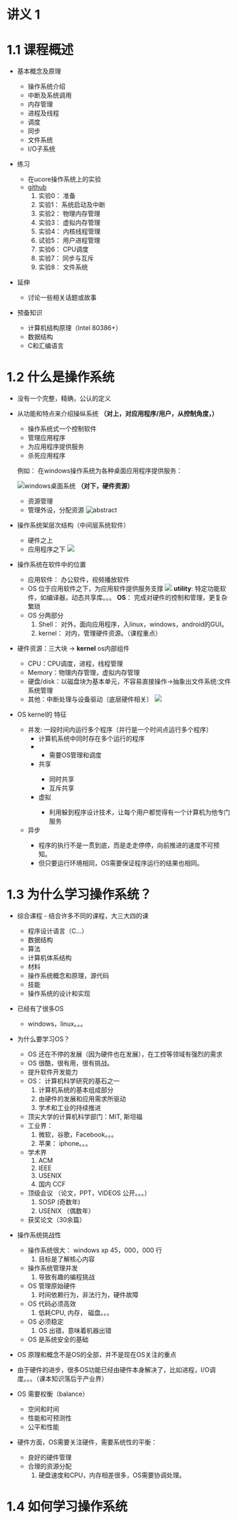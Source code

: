 # 讲义 1
# 1.1 课程概述
+ 基本概念及原理
  - 操作系统介绍
  - 中断及系统调用
  - 内存管理
  - 进程及线程
  - 调度
  - 同步
  - 文件系统
  - I/O子系统
+ 练习
  - 在ucore操作系统上的实验
  - [github](https://github.com/chyyuu)
    1. 实验0： 准备
    2. 实验1： 系统启动及中断
    3. 实验2： 物理内存管理
    4. 实验3： 虚拟内存管理
    5. 实验4： 内核线程管理
    6. 试验5： 用户进程管理
    7. 实验6： CPU调度
    8. 实验7： 同步与互斥
    9. 实验8： 文件系统
+ 延伸
  - 讨论一些相关话题或故事

+ 预备知识
  - 计算机结构原理（Intel 80386+）
  - 数据结构
  - C和汇编语言
# 1.2 什么是操作系统
+ 没有一个完整，精确，公认的定义
+ 从功能和特点来介绍操纵系统
**（对上，对应用程序/用户，从控制角度，）**
  - 操作系统式一个控制软件
  - 管理应用程序
  - 为应用程序提供服务
  - 杀死应用程序
  
  例如： 在windows操作系统为各种桌面应用程序提供服务：
  
  ![windows桌面系统](https://img.purch.com/o/aHR0cDovL3d3dy5sYXB0b3BtYWcuY29tL2ltYWdlcy93cC9wdXJjaC1hcGkvaW5jb250ZW50LzIwMTUvMDcvMTExMS02NzB4NDAwLmpwZw==)
**（对下，硬件资源）**  
  - 资源管理
  - 管理外设，分配资源
  ![abstract](../Resources/1-abstract.png)
  
+ 操作系统架层次结构（中间层系统软件）
  - 硬件之上
  - 应用程序之下
  ![](https://github.com/ZhangNingSAU/Fall-2019-CSCI-410-Operating-Systems/blob/master/Images/ch1-4components.png)
  
+ 操作系统在软件中的位置
  - 应用软件： 办公软件，视频播放软件
  - OS 位于应用软件之下，为应用软件提供服务支撑
  ![](../Resources/1-software.png)
  **utility**: 特定功能软件，如编译器，动态共享库。。。
  **OS**： 完成对硬件的控制和管理，更复杂繁琐
  - OS 分两部分
    1. Shell： 对外，面向应用程序，入linux，windows，android的GUI。
    2. kernel： 对内，管理硬件资源。（课程重点）
+ 硬件资源：三大块 ->  **kernel** os内部组件
  - CPU：CPU调度，进程，线程管理
  - Memory：物理内存管理，虚拟内存管理
  - 硬盘/disk：以磁盘块为基本单元，不容易直接操作->抽象出文件系统:文件系统管理
  - 其他：中断处理与设备驱动（底层硬件相关）
  ![](../Resources/1-kernel.png)
+ OS kernel的 特征 
  - 并发: 一段时间内运行多个程序（并行是一个时间点运行多个程序）
    <ul>
      <li>计算机系统中同时存在多个运行的程序<li>
        <ul>
          <li>需要OS管理和调度</li>
        </ul>
      <li>共享</li> 
          <ul>
          <li>同时共享</li>
            <li>互斥共享</li>
        </ul>
    <li>虚拟</li> 
          <ul>
          <li>利用躲到程序设计技术，让每个用户都觉得有一个计算机为他专门服务</li>
        </ul>
  <li>异步</li> 
          <ul>
          <li>程序的执行不是一贯到底，而是走走停停，向前推进的速度不可预知。</li>
            <li>但只要运行环境相同，OS需要保证程序运行的结果也相同。</li>
        </ul>
    </ul>
# 1.3 为什么学习操作系统？
+ 综合课程 - 结合许多不同的课程，大三大四的课
  - 程序设计语言（C...）
  - 数据结构
  - 算法
  - 计算机体系结构
  - 材料
  - 操作系统概念和原理，源代码
  - 技能
  - 操作系统的设计和实现
+ 已经有了很多OS
  - windows，linux。。。
+ 为什么要学习OS？
  - OS 还在不停的发展（因为硬件也在发展），在工控等领域有强烈的需求
  - OS 很酷，很有用，很有挑战。
  - 提升软件开发能力
  - OS： 计算机科学研究的基石之一
    1. 计算机系统的基本组成部分
    2. 由硬件的发展和应用需求所驱动
    3. 学术和工业的持续推进
  - 顶尖大学的计算机科学部门：MIT, 斯坦福
  - 工业界：
    1. 微软，谷歌，Facebook。。。
    2. 苹果： iphone。。。
  - 学术界
    1. ACM
    2. IEEE
    3. USENIX
    4. 国内 CCF
  - 顶级会议 （论文，PPT，VIDEOS 公开。。。）
    1. SOSP (奇数年)
    2. USENIX （偶数年）
  - 获奖论文（30余篇）
+ 操作系统挑战性
  - 操作系统很大： windows xp 45，000，000 行
    1. 目标是了解核心内容
  - 操作系统管理并发
    1. 导致有趣的编程挑战
  - OS 管理原始硬件
    1. 时间依赖行为，非法行为，硬件故障
  - OS 代码必须高效
    1. 低耗CPU, 内存， 磁盘。。。
  - OS 必须稳定
    1. OS 出错，意味着机器出错
  - OS 是系统安全的基础
+ OS 原理和概念不是OS的全部，并不是现在OS关注的重点
+ 由于硬件的进步，很多OS功能已经由硬件本身解决了，比如进程，I/O调度。。。（课本知识落后于产业界）

+ OS 需要权衡（balance）
  - 空间和时间
  - 性能和可预测性
  - 公平和性能
+ 硬件方面，OS需要关注硬件，需要系统性的平衡：
  - 良好的硬件管理
  - 合理的资源分配
      1. 硬盘速度和CPU，内存相差很多，OS需要协调处理。
# 1.4 如何学习操作系统
